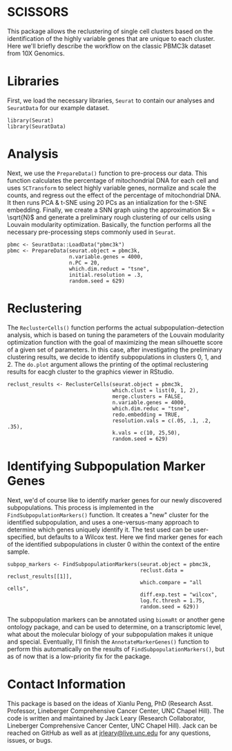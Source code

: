# SCISSORS
This package allows the reclustering of single cell clusters based on the identification of the highly variable genes that are unique to each cluster. Here we'll briefly describe the workflow on the classic PBMC3k dataset from 10X Genomics. 

# Libraries
First, we load the necessary libraries, `Seurat` to contain our analyses and `SeuratData` for our example dataset.
```{r}
library(Seurat)
library(SeuratData)
```
# Analysis
Next, we use the `PrepareData()` function to pre-process our data. This function calculates the percentage of mitochondrial DNA for each cell and uses `SCTransform` to select highly variable genes, normalize and scale the counts, and regress out the effect of the percentage of mitochondrial DNA. It then runs PCA & t-SNE using 20 PCs as an intialization for the t-SNE embedding. Finally, we create a SNN graph using the approximation $k = \sqrt{N}$ and generate a preliminary rough clustering of our cells using Louvain modularity optimization. Basically, the function performs all the necessary pre-processing steps commonly used in `Seurat`. 
```{r}
pbmc <- SeuratData::LoadData("pbmc3k")
pbmc <- PrepareData(seurat.object = pbmc3k, 
                    n.variable.genes = 4000, 
                    n.PC = 20, 
                    which.dim.reduct = "tsne", 
                    initial.resolution = .3, 
                    random.seed = 629)
```

# Reclustering
The `ReclusterCells()` function performs the actual subpopulation-detection analysis, which is based on tuning the parameters of the Louvain modularity optimization function with the goal of maximizing the mean silhouette score of a given set of parameters. In this case, after investigating the preliminary clustering results, we decide to identify subpopulations in clusters 0, 1, and 2. The `do.plot` argument allows the printing of the optimal reclustering results for eacgh cluster to the graphics viewer in RStudio. 
```{r}
reclust_results <- ReclusterCells(seurat.object = pbmc3k, 
                                  which.clust = list(0, 1, 2), 
                                  merge.clusters = FALSE, 
                                  n.variable.genes = 4000, 
                                  which.dim.reduc = "tsne", 
                                  redo.embedding = TRUE, 
                                  resolution.vals = c(.05, .1, .2, .35), 
                                  k.vals = c(10, 25,50), 
                                  random.seed = 629)
```

# Identifying Subpopulation Marker Genes
Next, we'd of course like to identify marker genes for our newly discovered subpopulations. This process is implemented in the `FindSubpopulationMarkers()` function. It creates a "new" cluster for the identified subpopulation, and uses a one-versus-many approach to determine which genes uniquely identify it. The test used can be user-specified, but defaults to a Wilcox test. Here we find marker genes for each of the identified subpopulations in cluster 0 within the context of the entire sample.
```{r}
subpop_markers <- FindSubpopulationMarkers(seurat.object = pbmc3k, 
                                           reclust.data = reclust_results[[1]], 
                                           which.compare = "all cells", 
                                           diff.exp.test = "wilcox", 
                                           log.fc.thresh = 1.75, 
                                           random.seed = 629))
```

The subpopulation markers can be annotated using `biomaRt` or another gene ontology package, and can be used to determine, on a transcriptomic level, what about the molecular biology of your subpopulation makes it unique and special. Eventually, I'll finish the `AnnotateMarkerGenes()` function to perform this automatically on the results of `FindSubpopulationMarkers()`, but as of now that is a low-priority fix for the package. 

# Contact Information
This package is based on the ideas of Xianlu Peng, PhD (Research Asst. Professor, Lineberger Comprehensive Cancer Center, UNC Chapel Hill). The code is written and maintained by Jack Leary (Research Collaborator, Lineberger Comprehensive Cancer Center, UNC Chapel Hill). Jack can be reached on GitHub as well as at jrleary@live.unc.edu for any questions, issues, or bugs. 
